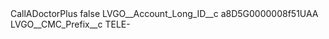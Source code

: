 <?xml version="1.0" encoding="UTF-8"?>
<CustomMetadata xmlns="http://soap.sforce.com/2006/04/metadata" xmlns:xsi="http://www.w3.org/2001/XMLSchema-instance" xmlns:xsd="http://www.w3.org/2001/XMLSchema">
    <label>CallADoctorPlus</label>
    <protected>false</protected>
    <values>
        <field>LVGO__Account_Long_ID__c</field>
        <value xsi:type="xsd:string">a8D5G0000008f51UAA</value>
    </values>
    <values>
        <field>LVGO__CMC_Prefix__c</field>
        <value xsi:type="xsd:string">TELE-</value>
    </values>
</CustomMetadata>
